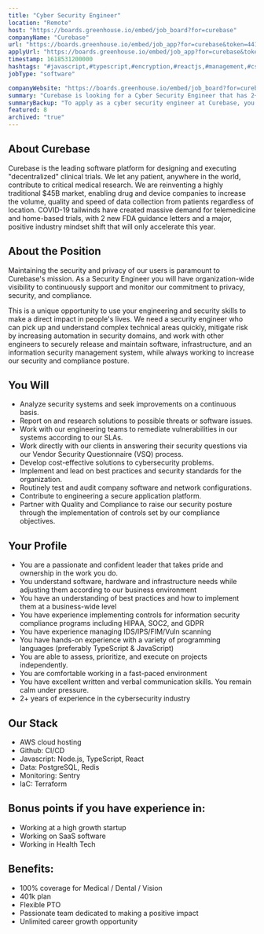 ```yaml
---
title: "Cyber Security Engineer"
location: "Remote"
host: "https://boards.greenhouse.io/embed/job_board?for=curebase"
companyName: "Curebase"
url: "https://boards.greenhouse.io/embed/job_app?for=curebase&token=4417720003"
applyUrl: "https://boards.greenhouse.io/embed/job_app?for=curebase&token=4417720003#app"
timestamp: 1618531200000
hashtags: "#javascript,#typescript,#encryption,#reactjs,#management,#css,#terraform,#aws,#marketing,#ui/ux,#git"
jobType: "software"

companyWebsite: "https://boards.greenhouse.io/embed/job_board?for=curebase"
summary: "Curebase is looking for a Cyber Security Engineer that has 2+ years of experience in the cybersecurity industry."
summaryBackup: "To apply as a cyber security engineer at Curebase, you preferably need to have some knowledge of: #javascript, #typescript, #reactjs."
featured: 8
archived: "true"
---
```


## About Curebase

Curebase is the leading software platform for designing and executing "decentralized" clinical trials. We let any patient, anywhere in the world, contribute to critical medical research. We are reinventing a highly traditional $45B market, enabling drug and device companies to increase the volume, quality and speed of data collection from patients regardless of location. COVID-19 tailwinds have created massive demand for telemedicine and home-based trials, with 2 new FDA guidance letters and a major, positive industry mindset shift that will only accelerate this year.

## About the Position

Maintaining the security and privacy of our users is paramount to Curebase's mission. As a Security Engineer you will have organization-wide visibility to continuously support and monitor our commitment to privacy, security, and compliance.

This is a unique opportunity to use your engineering and security skills to make a direct impact in people's lives. We need a security engineer who can pick up and understand complex technical areas quickly, mitigate risk by increasing automation in security domains, and work with other engineers to securely release and maintain software, infrastructure, and an information security management system, while always working to increase our security and compliance posture.

## You Will

*   Analyze security systems and seek improvements on a continuous basis.
*   Report on and research solutions to possible threats or software issues.
*   Work with our engineering teams to remediate vulnerabilities in our systems according to our SLAs.
*   Work directly with our clients in answering their security questions via our Vendor Security Questionnaire (VSQ) process.
*   Develop cost-effective solutions to cybersecurity problems.
*   Implement and lead on best practices and security standards for the organization.
*   Routinely test and audit company software and network configurations.
*   Contribute to engineering a secure application platform.
*   Partner with Quality and Compliance to raise our security posture through the implementation of controls set by our compliance objectives.

## Your Profile

*   You are a passionate and confident leader that takes pride and ownership in the work you do.
*   You understand software, hardware and infrastructure needs while adjusting them according to our business environment
*   You have an understanding of best practices and how to implement them at a business-wide level
*   You have experience implementing controls for information security compliance programs including HIPAA, SOC2, and GDPR
*   You have experience managing IDS/IPS/FIM/Vuln scanning
*   You have hands-on experience with a variety of programming languages (preferably TypeScript & JavaScript)
*   You are able to assess, prioritize, and execute on projects independently.
*   You are comfortable working in a fast-paced environment
*   You have excellent written and verbal communication skills. You remain calm under pressure.
*   2+ years of experience in the cybersecurity industry

## Our Stack

*   AWS cloud hosting
*   Github: CI/CD
*   Javascript: Node.js, TypeScript, React
*   Data: PostgreSQL, Redis
*   Monitoring: Sentry
*   IaC: Terraform

## Bonus points if you have experience in:

*   Working at a high growth startup
*   Working on SaaS software
*   Working in Health Tech

## Benefits:

*   100% coverage for Medical / Dental / Vision
*   401k plan
*   Flexible PTO
*   Passionate team dedicated to making a positive impact
*   Unlimited career growth opportunity
